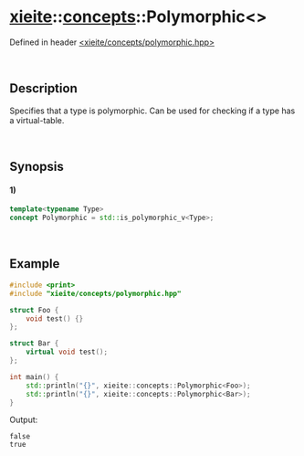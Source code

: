 # [xieite](../../xieite.md)\:\:[concepts](../../concepts.md)\:\:Polymorphic\<\>
Defined in header [<xieite/concepts/polymorphic.hpp>](../../../include/xieite/concepts/polymorphic.hpp)

&nbsp;

## Description
Specifies that a type is polymorphic. Can be used for checking if a type has a virtual-table.

&nbsp;

## Synopsis
#### 1)
```cpp
template<typename Type>
concept Polymorphic = std::is_polymorphic_v<Type>;
```

&nbsp;

## Example
```cpp
#include <print>
#include "xieite/concepts/polymorphic.hpp"

struct Foo {
    void test() {}
};

struct Bar {
    virtual void test();
};

int main() {
    std::println("{}", xieite::concepts::Polymorphic<Foo>);
    std::println("{}", xieite::concepts::Polymorphic<Bar>);
}
```
Output:
```
false
true
```
